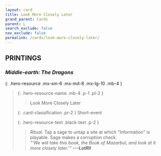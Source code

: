 ```yaml
---
layout: card
title: Look More Closely Later
grand_parent: Cards
parent: L
search_exclude: false
nav_exclude: false
permalink: /cards/look-more-closely-later/
---
```


## PRINTINGS


### _Middle-earth: The Dragons_

{: .hero-resource .mx-sm-6 .mx-md-8 .mx-lg-10 .mb-4 }
> {: .hero-resource-name .mb-4 .p-1 .pl-2 }
> > <div class="card-mp"></div>
> > <div class="card-name">Look More Closely Later</div>
>
> {: .card-classification .pr-2 }
> Short-event
>
> {: .hero-resource-text .black-text .p-2 }
> > _Ritual._ Tap a sage to untap a site at which "Information" is playable. Sage makes a corruption check. <br>_“‘We will take this book, the Book of Mazarbul, and look at it more closely later.’”_ ***---&#65279;LotRII*** 
> 
